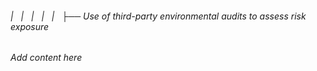 ###### |   |   |   |   |   ├── Use of third-party environmental audits to assess risk exposure

*Add content here*